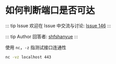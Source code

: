 # 如何判断端口是否可达



::: tip Issue 
 欢迎在 Issue 中交流与讨论: [Issue 146](https://github.com/shfshanyue/Daily-Question/issues/146) 
:::

::: tip Author 
回答者: [shfshanyue](https://github.com/shfshanyue) 
:::

使用 `nc`，`-z` 指测试接口连通性

``` bash
nc -vz localhost 443
```